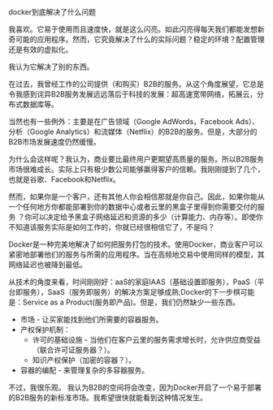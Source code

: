 docker到底解决了什么问题

我喜欢。它易于使用而且速度快，就是这么闪亮。如此闪亮得每天我们都能发想新奇可能的应用程序。然而，它究竟解决了什么的实际问题？稳定的环境？配置管理还是有效的虚拟化。

我认为它解决了别的东西。

在过去，我曾经工作的公司提供（和购买）B2B的服务。从这个角度展望，它总是令我感到诧异B2B服务发展远远落后于科技的发展：超高速宽带网络，拓展云，分布式数据库等。

当然也有一些例外：主要是在广告领域（Google AdWords，Facebook Ads）、分析（Google Analytics）和流媒体（Netflix）的B2B的服务。但是，大部分的B2B市场发展速度仍然缓慢。

为什么会这样呢？我认为，商业要比最终用户更期望高质量的服务。所以B2B服务市场很难成长。实际上只有极少数公司能够赢得客户的信赖。我刚刚提到了几个，也就是谷歌、Facebook和Netflix。

然而，如果你是一个客户，还有其他人你会相信那就是你自己。因此，如果你能从一个任何地方你都能部署到你的数据中心或者云里的黑盒子里得到你需要交付的服务 ？你可以决定给予黑盒子网络延迟和资源的多少（计算能力、内存等）。即使你不知道该服务实际是如何工作的，你就已经很相信它了，不是吗？

Docker是一种完美地解决了如何把服务打包的技术。使用Docker，商业客户可以紧密地部署他们的服务与所需的应用程序。当在高频地交易中使用同样的模型，其网络延迟也被降到最低。

从技术的角度来看，时间刚刚好：aaS的家庭IAAS（基础设置即服务），PaaS（平台即服务），SaaS（服务即服务）的解决方案足够成熟;Docker的下一步棋可能是：Service as a Product(服务即产品)。但是，我们仍然缺少一些东西。

- 市场 - 让买家能找到他们所需要的容器服务。
- 产权保护机制：
	- 许可的基础设施 - 当他们在客户云里的服务需求增长时，允许供应商受益（联合许可证服务器？）。
	- 知识产权保护（加密的容器？）。
- 容器的编配 - 来管理复杂的多容器服务。

不过，我很乐观。 我认为B2B的空间将会改变，因为Docker开启了一个易于部署的B2B服务的新标准市场。我希望很快就能看到这种情况发生。
